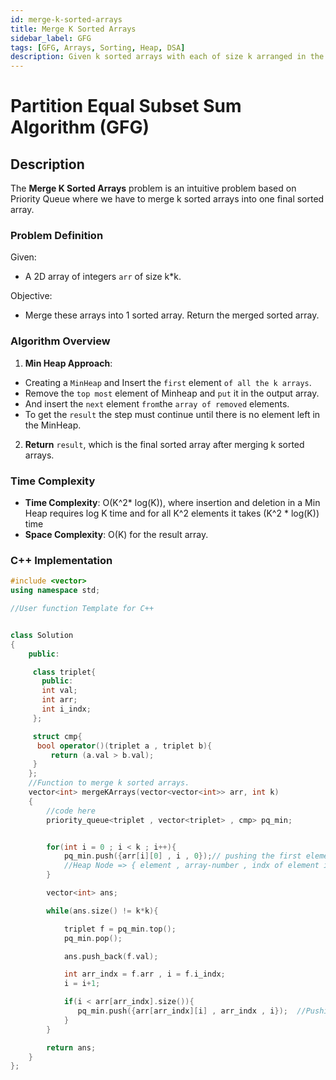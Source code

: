 ```yaml
---
id: merge-k-sorted-arrays
title: Merge K Sorted Arrays
sidebar_label: GFG
tags: [GFG, Arrays, Sorting, Heap, DSA]
description: Given k sorted arrays with each of size k arranged in the form of a matrix of size k * k. The task is to merge them into one sorted array.
---
```


# Partition Equal Subset Sum Algorithm (GFG)

## Description

The **Merge K Sorted Arrays** problem is an intuitive problem based on Priority Queue where we have to merge k sorted arrays into one final sorted array.

### Problem Definition

Given:

- A 2D array of integers `arr` of size k\*k.

Objective:

- Merge these arrays into 1 sorted array. Return the merged sorted array.

### Algorithm Overview

1. **Min Heap Approach**:

- Creating a `MinHeap` and Insert the `first` element `of all the k arrays`.
- Remove the `top most` element of Minheap and `put` it in the output array.
- And insert the `next` element `from`the `array of removed` elements.
- To get the `result` the step must continue until there is no element left in the MinHeap.

2. **Return** `result`, which is the final sorted array after merging k sorted arrays.

### Time Complexity

- **Time Complexity**: O(K^2\* log(K)), where insertion and deletion in a Min Heap requires log K time and for all K^2 elements it takes (K^2 \* log(K)) time
- **Space Complexity**: O(K) for the result array.

### C++ Implementation

```cpp
#include <vector>
using namespace std;

//User function Template for C++


class Solution
{
    public:

     class triplet{
       public:
       int val;
       int arr;
       int i_indx;
     };

     struct cmp{
      bool operator()(triplet a , triplet b){
         return (a.val > b.val);
     }
    };
    //Function to merge k sorted arrays.
    vector<int> mergeKArrays(vector<vector<int>> arr, int k)
    {
        //code here
        priority_queue<triplet , vector<triplet> , cmp> pq_min;


        for(int i = 0 ; i < k ; i++){
            pq_min.push({arr[i][0] , i , 0});// pushing the first element of each array
            //Heap Node => { element , array-number , indx of element in that array}
        }

        vector<int> ans;

        while(ans.size() != k*k){

            triplet f = pq_min.top();
            pq_min.pop();

            ans.push_back(f.val);

            int arr_indx = f.arr , i = f.i_indx;
            i = i+1;

            if(i < arr[arr_indx].size()){
               pq_min.push({arr[arr_indx][i] , arr_indx , i});  //Pushing the next of that array from which popped out elements belongs to
            }
        }

        return ans;
    }
};


```
